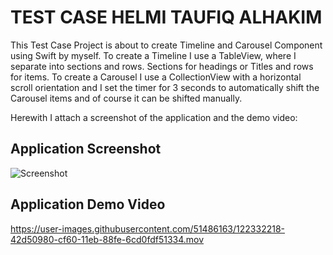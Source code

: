 TEST CASE HELMI TAUFIQ ALHAKIM
==============================
This Test Case Project is about to create Timeline and Carousel Component using Swift by myself.
To create a Timeline I use a TableView, where I separate into sections and rows. Sections for headings or Titles and rows for items.
To create a Carousel I use a CollectionView with a horizontal scroll orientation and I set the timer for 3 seconds to automatically shift the Carousel items and of course it can be shifted manually.

Herewith I attach a screenshot of the application and the demo video:

## Application Screenshot
![Screenshot](https://user-images.githubusercontent.com/51486163/122332172-305ad000-cf60-11eb-9aeb-fcbb34911c55.png)

## Application Demo Video
https://user-images.githubusercontent.com/51486163/122332218-42d50980-cf60-11eb-88fe-6cd0fdf51334.mov
